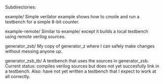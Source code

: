 Subdirectories:

example/
        Simple verilator example shows how to cmoile and run a testbench for a simple 8-bit counter.

example-remote/
        Similar to example/ except it builds a local testbench using remote verilog sources.

generator_zsb/
        My copy of generator_z where I can safely make changes without messing anyone up.

generator_zsb_tb/
        A testbench that uses the sources in generator_zsb.
        Current status: compiles verilog sources but does not yet succesfully link in a testbench.
        Also: have not yet written a testbench that I expect to work at all correctly.

